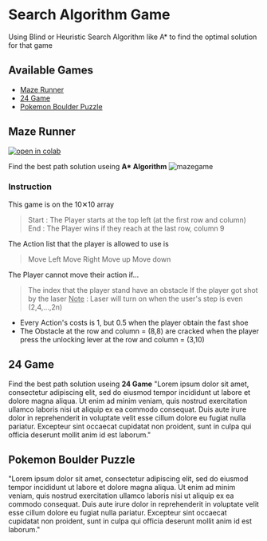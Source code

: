 # Search Algorithm Game

Using Blind or Heuristic Search Algorithm like A* to find the optimal solution for that game 




## Available Games
- [Maze Runner](#Maze-Runner)
- [24 Game](#24-Game)
- [Pokemon Boulder Puzzle](#Pokemon-Boulder-Puzzle)



## Maze Runner
[![open in colab](https://camo.githubusercontent.com/52feade06f2fecbf006889a904d221e6a730c194/68747470733a2f2f636f6c61622e72657365617263682e676f6f676c652e636f6d2f6173736574732f636f6c61622d62616467652e737667)](https://colab.research.google.com/drive/1kUlh2VSk3N3npCS_RneXjXSsjBhGI9yx?usp=sharing)

Find the best path solution useing <b>A* Algorithm</b>
![mazegame](https://camo.githubusercontent.com/d01b2178f6e8671b0f649c8618e849ad9c40584ca538ceee05ead01483de9f6d/68747470733a2f2f692e6962622e636f2f5a4777345651592f494d472d383131312e6a7067)

### Instruction
This game is on the 10✕10 array
> Start : The Player starts at the top left (at the first row and column)
> End : The Player wins if they reach at the last row, column 9 

The Action list that the player is allowed to use is
> Move Left
> Move Right
> Move up
> Move down

The Player cannot move their action if...
> The index that the player stand have an obstacle 
> If the player got shot by the laser
<u>Note</u> : Laser will turn on when the user's step is even (2,4,...,2n)

- Every Action's costs is 1, but 0.5 when the player obtain the fast shoe
- The Obstacle at the row and column = (8,8) are cracked when the player press the unlocking lever at the row and column = (3,10)





## 24 Game
Find the best path solution useing <b>24 Game</b>
"Lorem ipsum dolor sit amet, consectetur adipiscing elit, sed do eiusmod tempor incididunt ut labore et dolore magna aliqua. Ut enim ad minim veniam, quis nostrud exercitation ullamco laboris nisi ut aliquip ex ea commodo consequat. Duis aute irure dolor in reprehenderit in voluptate velit esse cillum dolore eu fugiat nulla pariatur. Excepteur sint occaecat cupidatat non proident, sunt in culpa qui officia deserunt mollit anim id est laborum."

## Pokemon Boulder Puzzle
"Lorem ipsum dolor sit amet, consectetur adipiscing elit, sed do eiusmod tempor incididunt ut labore et dolore magna aliqua. Ut enim ad minim veniam, quis nostrud exercitation ullamco laboris nisi ut aliquip ex ea commodo consequat. Duis aute irure dolor in reprehenderit in voluptate velit esse cillum dolore eu fugiat nulla pariatur. Excepteur sint occaecat cupidatat non proident, sunt in culpa qui officia deserunt mollit anim id est laborum."
